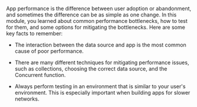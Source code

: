 App performance is the difference between user adoption or abandonment,
and sometimes the difference can be as simple as one change. In this
module, you learned about common performance bottlenecks, how to test
for them, and some options for mitigating the bottlenecks. Here are some key facts to remember:

-   The interaction between the data source and app is the most common
    cause of poor performance.

-   There are many different techniques for mitigating performance issues, such as collections, choosing the correct data source, and the Concurrent function.

-   Always perform testing in an environment that is similar to your user's environment. This is especially important when building apps for slower networks.
